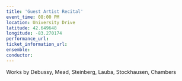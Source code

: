 ```yaml
---
title: 'Guest Artist Recital'
event_time: 08:00 PM
location: University Drive
latitude: 42.649648
longitude: -83.270174
performance_url:
ticket_information_url:
ensemble:
conductor:
---
```

Works by Debussy, Mead, Steinberg, Lauba, Stockhausen, Chambers